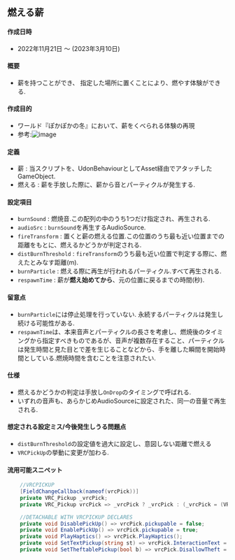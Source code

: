 ## 燃える薪

#### 作成日時
- 2022年11月21日 ～ (2023年3月10日)

#### 概要
- 薪を持つことができ、
指定した場所に置くことにより、燃やす体験ができる.

#### 作成目的
- ワールド『ぽかぽかの冬』において、薪をくべられる体験の再現
- 参考:![image](/Image/ref_maki.png) 

#### 定義
- 薪 : 当スクリプトを、UdonBehaviourとしてAsset経由でアタッチしたGameObject.
- 燃える : 薪を手放した際に、薪から音とパーティクルが発生する.

#### 設定項目
- `burnSound` : 燃焼音.この配列の中のうち1つだけ指定され、再生される.
- `audioSrc` : `burnSound`を再生するAudioSource.
- `fireTransform` : 置くと薪の燃える位置.この位置のうち最も近い位置までの距離をもとに、燃えるかどうかが判定される.
- `distBurnThreshold` : `fireTransform`のうち最も近い位置で判定する際に、燃えたとみなす距離(m).
- `burnParticle` : 燃える際に再生が行われるパーティクル.すべて再生される.
- `respawnTime` : 薪が**燃え始めてから**、元の位置に戻るまでの時間(秒).

#### 留意点
- `burnParticle`には停止処理を行っていない. 永続するパーティクルは発生し続ける可能性がある.
- `respawnTime`は、本来音声とパーティクルの長さを考慮し、燃焼後のタイミングから指定すべきものであるが、音声が複数存在すること、パーティクルは発生時間と見た目とで差を生じることなどから、手を離した瞬間を開始時間としている.燃焼時間を含むことを注意されたい.

#### 仕様
- 燃えるかどうかの判定は手放し`OnDrop`のタイミングで呼ばれる.
- いずれの音声も、あらかじめAudioSourceに設定された、同一の音量で再生される.

#### 想定される設定ミス/今後発生しうる問題点
- `distBurnThreshold`の設定値を過大に設定し、意図しない距離で燃える
- `VRCPickUp`の挙動に変更が加わる.

#### 流用可能スニペット
```csharp
    //VRCPICKUP
    [FieldChangeCallback(nameof(vrcPick))]
    private VRC_Pickup _vrcPick;
    private VRC_Pickup vrcPick => _vrcPick ? _vrcPick : (_vrcPick = (VRC_Pickup)GetComponent(typeof(VRC_Pickup)));

    //DETACHABLE WITH VRCPICKUP DECLARES
    private void DisablePickUp() => vrcPick.pickupable = false;
    private void EnablePickUp() => vrcPick.pickupable = true;
    private void PlayHaptics() => vrcPick.PlayHaptics();
    private void SetTextPickup(string st) => vrcPick.InteractionText = st;
    private void SetTheftablePickup(bool b) => vrcPick.DisallowTheft = b;
```

